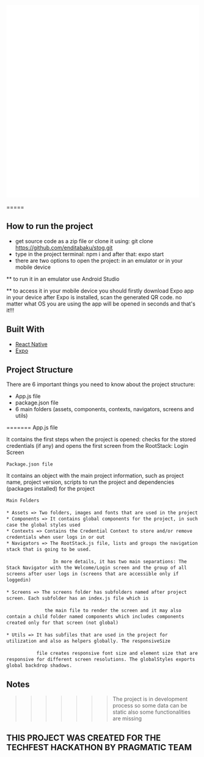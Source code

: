 ![Image](https://github.com/enditabaku/stog/blob/master/assets/Images/stog-logo-transparent.png)

=====

## How to run the project

* get source code as a zip file or clone it using: git clone https://github.com/enditabaku/stog.git
* type in the project terminal: npm i and after that: expo start
* there are two options to open the project: in an emulator or in your mobile device

** to run it in an emulator use Android Studio

** to access it in your mobile device you should firstly download Expo app in your device
   after Expo is installed, scan the generated QR code.
   no matter what OS you are using the app will be opened in seconds and that's it!!! 


## Built With

* [React Native](https://reactnative.dsev/)
* [Expo](https://expo.dev/)

## Project Structure

There are 6 important things you need to know about the project structure:
* App.js file 
* package.json file
* 6 main folders (assets, components, contexts, navigators, screens and utils)  

======= 
   App.js file
   
It contains the first steps when the project is opened: checks for the stored credentials (if any) and opens the first screen from the RootStack: Login Screen
    
    Package.json file
    
It contains an object with the main project information, such as project name, project version, scripts to run the project and dependencies (packages installed) for the project
    
    Main Folders
    
    * Assets => Two folders, images and fonts that are used in the project
    * Components => It contains global components for the project, in such case the global styles used
    * Contexts => Contains the Credential Context to store and/or remove credentials when user logs in or out
    * Navigators => The RootStack.js file, lists and groups the navigation stack that is going to be used.
    
                     In more details, it has two main separations: The Stack Navigator with the Welcome/Login screen and the group of all screens after user logs in (screens that are accessible only if loggedin)
                     
    * Screens => The screens folder has subfolders named after project screen. Each subfolder has an index.js file which is
    
                  the main file to render the screen and it may also contain a child folder named components which includes components created only for that screen (not global)
                  
    * Utils => It has subfiles that are used in the project for utilization and also as helpers globally. The responsiveSize  
    
               file creates responsive font size and element size that are responsive for different screen resolutions. The globalStyles exports global backdrop shadows. 

## Notes

>>>>>>> The project is in development process so some data can be static also some functionalities are missing

## THIS PROJECT WAS CREATED FOR THE TECHFEST HACKATHON BY PRAGMATIC TEAM
